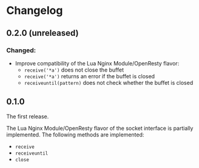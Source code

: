 # Changelog

## 0.2.0 (unreleased)

### Changed:

  * Improve compatibility of the Lua Nginx Module/OpenResty flavor:
    - `receive('*a')` does not close the buffet
    - `receive('*a')` returns an error if the buffet is closed
    - `receiveuntil(pattern)` does not check whether the buffet is closed

## 0.1.0

The first release.

The Lua Nginx Module/OpenResty flavor of the socket interface is partially implemented. The following methods are implemented:
  * `receive`
  * `receiveuntil`
  * `close`
